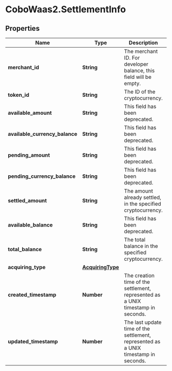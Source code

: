 # CoboWaas2.SettlementInfo

## Properties

Name | Type | Description | Notes
------------ | ------------- | ------------- | -------------
**merchant_id** | **String** | The merchant ID. For developer balance, this field will be empty. | [optional] 
**token_id** | **String** | The ID of the cryptocurrency. | [optional] 
**available_amount** | **String** | This field has been deprecated. | 
**available_currency_balance** | **String** | This field has been deprecated. | [optional] 
**pending_amount** | **String** | This field has been deprecated. | [optional] 
**pending_currency_balance** | **String** | This field has been deprecated. | [optional] 
**settled_amount** | **String** | The amount already settled, in the specified cryptocurrency. | [optional] 
**available_balance** | **String** | This field has been deprecated. | [optional] 
**total_balance** | **String** | The total balance in the specified cryptocurrency. | [optional] 
**acquiring_type** | [**AcquiringType**](AcquiringType.md) |  | [optional] 
**created_timestamp** | **Number** | The creation time of the settlement, represented as a UNIX timestamp in seconds. | [optional] 
**updated_timestamp** | **Number** | The last update time of the settlement, represented as a UNIX timestamp in seconds. | [optional] 


